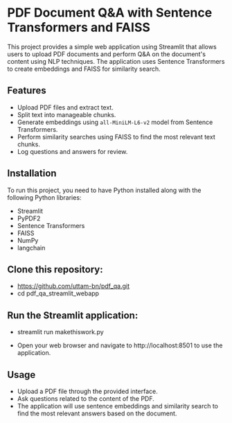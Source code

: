 # PDF Document Q&A with Sentence Transformers and FAISS

This project provides a simple web application using Streamlit that allows users to upload PDF documents and perform Q&A on the document's content using NLP techniques. The application uses Sentence Transformers to create embeddings and FAISS for similarity search.

## Features

- Upload PDF files and extract text.
- Split text into manageable chunks.
- Generate embeddings using `all-MiniLM-L6-v2` model from Sentence Transformers.
- Perform similarity searches using FAISS to find the most relevant text chunks.
- Log questions and answers for review.

## Installation

To run this project, you need to have Python installed along with the following Python libraries:

- Streamlit
- PyPDF2
- Sentence Transformers
- FAISS
- NumPy
- langchain

## Clone this repository:

- https://github.com/uttam-bn/pdf_qa.git
- cd pdf_qa_streamlit_webapp

## Run the Streamlit application:

- streamlit run makethiswork.py

- Open your web browser and navigate to http://localhost:8501 to use the application.

## Usage

- Upload a PDF file through the provided interface.
- Ask questions related to the content of the PDF.
- The application will use sentence embeddings and similarity search to find the most relevant answers based on the document.
